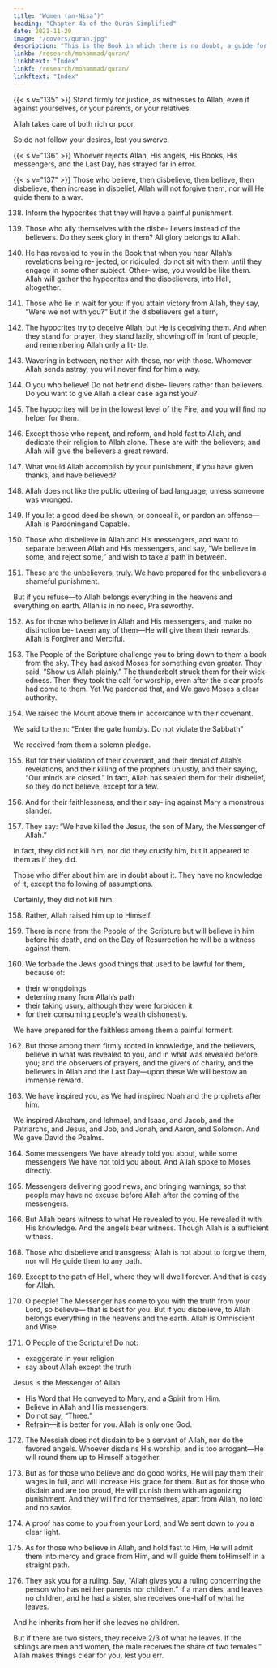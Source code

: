 ```yaml
---
title: "Women (an-Nisa’)"
heading: "Chapter 4a of the Quran Simplified"
date: 2021-11-20
image: "/covers/quran.jpg"
description: "This is the Book in which there is no doubt, a guide for the righteous."
linkb: /research/mohammad/quran/
linkbtext: "Index"
linkf: /research/mohammad/quran/
linkftext: "Index"
---
```



{{< s v="135" >}} Stand firmly for justice, as witnesses to Allah, even if against yourselves, or your parents, or your relatives.

Allah takes care of both rich or poor, 

So do not follow your desires, lest you swerve. 
<!-- - If you deviate, or turn away—then Allah is Aware of what you do. -->

{{< s v="136" >}} <!-- 136. O you who believe! Believe in Allah and His messenger, and the Book He sent down to His messenger, and the Book He sent down before. --> Whoever rejects Allah, His angels, His Books, His messengers, and the Last Day, has strayed far in error.

{{< s v="137" >}} Those who believe, then disbelieve, then believe, then disbelieve, then increase in disbelief, Allah will not forgive them, nor will He guide them to a way.

138. Inform the hypocrites that they will have a
painful punishment.
139. Those who ally themselves with the disbe-
lievers instead of the believers. Do they seek
glory in them? All glory belongs to Allah.
140. He has revealed to you in the Book that
when you hear Allah’s revelations being re-
jected, or ridiculed, do not sit with them until
they engage in some other subject. Other-
wise, you would be like them. Allah will
gather the hypocrites and the disbelievers,
into Hell, altogether.
141. Those who lie in wait for you: if you attain
victory from Allah, they say, “Were we not
with you?” But if the disbelievers get a turn,

142. The hypocrites try to deceive Allah, but He
is deceiving them. And when they stand for
prayer, they stand lazily, showing off in front
of people, and remembering Allah only a lit-
tle.
143. Wavering in between, neither with these,
nor with those. Whomever Allah sends
astray, you will never find for him a way.
144. O you who believe! Do not befriend disbe-
lievers rather than believers. Do you want to
give Allah a clear case against you?
145. The hypocrites will be in the lowest level
of the Fire, and you will find no helper for
them.

146. Except those who repent, and reform, and hold fast to Allah, and dedicate their religion
to Allah alone. These are with the believers; and Allah will give the believers a great reward.

147. What would Allah accomplish by your punishment, if you have given thanks, and have believed? 

148. Allah does not like the public uttering of bad language, unless someone was wronged.


149. If you let a good deed be shown, or conceal
it, or pardon an offense—Allah is Pardoningand Capable.

150. Those who disbelieve in Allah and His messengers, and want to separate between
Allah and His messengers, and say, “We believe in some, and reject some,” and wish to take a path in between.

151. These are the unbelievers, truly. We have prepared for the unbelievers a shameful punishment.

But if you refuse—to Allah belongs everything in the heavens and everything on earth.
Allah is in no need, Praiseworthy. 


152. As for those who believe in Allah and His
messengers, and make no distinction be-
tween any of them—He will give them their
rewards. Allah is Forgiver and Merciful.
153. The People of the Scripture challenge you
to bring down to them a book from the sky.
They had asked Moses for something even
greater. They said, “Show us Allah plainly.”
The thunderbolt struck them for their wick-
edness. Then they took the calf for worship,
even after the clear proofs had come to them.
Yet We pardoned that, and We gave Moses a
clear authority.

154. We raised the Mount above them in accordance with their covenant. 

We said to them: “Enter the gate humbly. Do not violate the Sabbath”

We received from them a solemn pledge.

155. But for their violation of their covenant, and their denial of Allah’s revelations, and
their killing of the prophets unjustly, and
their saying, “Our minds are closed.” In fact,
Allah has sealed them for their disbelief, so
they do not believe, except for a few.
156. And for their faithlessness, and their say-
ing against Mary a monstrous slander.


157. They say: “We have killed the Jesus, the son of Mary, the Messenger of Allah.” 

In fact, they did not kill him, nor did they crucify him, but it appeared to them as if they did.

Those who differ about him are in doubt about it. They have no knowledge of it, except the following of assumptions. 

Certainly, they did not kill him.

158. Rather, Allah raised him up to Himself.

159. There is none from the People of the Scripture but will believe in him before his death, and on the Day of Resurrection he will
be a witness against them.

160. We forbade the Jews good things that used to be lawful for them, because of:
- their wrongdoings
- deterring many from Allah’s path
- their taking usury, although they were forbidden it
- for their consuming people's wealth dishonestly. 

We have prepared for the faithless among them a painful torment.

162. But those among them firmly rooted in knowledge, and the believers, believe in what was revealed to you, and in what was revealed before you; and the observers of prayers, and the givers of charity, and the believers in Allah and the Last Day—upon these We will bestow an immense reward.

163. We have inspired you, as We had inspired Noah and the prophets after him.

We inspired Abraham, and Ishmael, and Isaac, and Jacob, and the Patriarchs, and Jesus, and Job, and Jonah, and Aaron, and Solomon. And We gave David the Psalms.

164. Some messengers We have already told you about, while some messengers We have not told you about. And Allah spoke to Moses directly.

165. Messengers delivering good news, and bringing warnings; so that people may have
no excuse before Allah after the coming of the messengers.

166. But Allah bears witness to what He revealed to you. He revealed it with His
knowledge. And the angels bear witness. Though Allah is a sufficient witness.
<!-- 167. Those who disbelieve and repel from Allah’s path have gone far astray. -->

168. Those who disbelieve and transgress; Allah is not about to forgive them, nor will He
guide them to any path.

169. Except to the path of Hell, where they will dwell forever. And that is easy for Allah.
170. O people! The Messenger has come to you with the truth from your Lord, so believe—
that is best for you. But if you disbelieve, to
Allah belongs everything in the heavens and
the earth. Allah is Omniscient and Wise.

171. O People of the Scripture! Do not:
- exaggerate in your religion
- say about Allah except the truth

Jesus is the Messenger of Allah. 
- His Word that He conveyed to Mary, and a Spirit from Him. 
- Believe in Allah and His messengers. 
- Do not say, “Three.” 
- Refrain—it is better for you. Allah is only one God. 

<!-- Glory be to Him—that He should have
a son. To Him belongs everything in the heavens and the earth, and Allah is a sufficient Protector. -->


172. The Messiah does not disdain to be a servant of Allah, nor do the favored angels. Whoever disdains His worship, and is too arrogant—He will round them up to Himself altogether.

173. But as for those who believe and do good works, He will pay them their wages in full,
and will increase His grace for them. But as for those who disdain and are too proud, He
will punish them with an agonizing punishment. And they will find for themselves,
apart from Allah, no lord and no savior.

174. A proof has come to you from your Lord, and We sent down to you a clear light.

175. As for those who believe in Allah, and hold fast to Him, He will admit them into mercy
and grace from Him, and will guide them toHimself in a straight path.

176. They ask you for a ruling. Say, “Allah gives you a ruling concerning the person who has
neither parents nor children.” If a man dies, and leaves no children, and he had a sister,
she receives one-half of what he leaves. 

And he inherits from her if she leaves no children. 

But if there are two sisters, they receive 2/3 of what he leaves. If the siblings are men and women, the male receives the share
of two females.” Allah makes things clear for you, lest you err. <!-- Allah is Aware of every-
thing. -->
